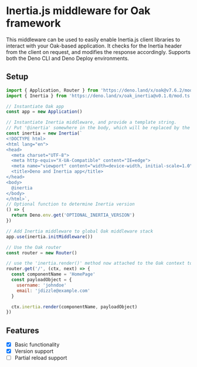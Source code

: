 # Inertia.js middleware for Oak framework

This middleware can be used to easily enable Inertia.js client libraries to interact with your Oak-based application. It checks for the Inertia header from the client on request, and modifies the response accordingly. Supports both the Deno CLI and Deno Deploy environments.

## Setup

```js
import { Application, Router } from 'https://deno.land/x/oak@v7.6.2/mod.ts'
import { Inertia } from 'https://deno.land/x/oak_inertia@v0.1.0/mod.ts'

// Instantiate Oak app
const app = new Application()

// Instantiate Inertia middleware, and provide a template string. 
// Put '@inertia' somewhere in the body, which will be replaced by the Inertia bootstrapping frontend code
const inertia = new Inertia(`
<!DOCTYPE html>
<html lang="en">
<head>
  <meta charset="UTF-8">
  <meta http-equiv="X-UA-Compatible" content="IE=edge">
  <meta name="viewport" content="width=device-width, initial-scale=1.0">
  <title>Deno and Inertia app</title>
</head>
<body>
  @inertia
</body>
</html>`, 
// Optional function to determine Inertia version
() => {
  return Deno.env.get('OPTIONAL_INERTIA_VERSION')
})

// Add Inertia middleware to global Oak middleware stack
app.use(inertia.initMiddleware())

// Use the Oak router
const router = new Router()

// use the 'inertia.render()' method now attached to the Oak context to render an Inertia page
router.get('/', (ctx, next) => {
  const componentName = 'HomePage'
  const payloadObject = {
    username: 'johndoe'
    email: 'jdizzle@example.com'
  }

  ctx.inertia.render(componentName, payloadObject)
})
```

## Features
- [x] Basic functionality
- [x] Version support
- [ ] Partial reload support